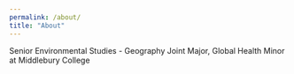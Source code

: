 ```yaml
---
permalink: /about/
title: "About"
---
```


Senior Environmental Studies - Geography Joint Major, Global Health Minor at Middlebury College
